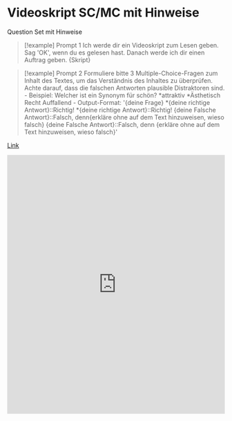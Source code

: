 # Videoskript SC/MC mit Hinweise
Question Set mit Hinweise
> [!example] Prompt 1
	Ich werde dir ein Videoskript zum Lesen geben. Sag 'OK', wenn du es gelesen hast. Danach werde ich dir einen Auftrag geben.
	{Skript}


> [!example] Prompt 2
	Formuliere bitte 3 Multiple-Choice-Fragen zum Inhalt des Textes, um das Verständnis des Inhaltes zu überprüfen.
	Achte darauf, dass die falschen Antworten plausible Distraktoren sind.
	- Beispiel:
	Welcher ist ein Synonym für schön?
	*attraktiv
	*Ästhetisch
	Recht
	Auffallend
	- Output-Format: 
	'{deine Frage}
	*{deine richtige Antwort}::Richtig!
	*{deine richtige Antwort}::Richtig!
	{deine Falsche Antwort}::Falsch, denn{erkläre ohne auf dem Text hinzuweisen, wieso falsch}
	{deine Falsche Antwort}::Falsch, denn {erkläre ohne auf dem Text hinzuweisen, wieso falsch}'

[Link](https://chat.openai.com/share/dfb81981-2ef5-4bb2-a54a-d06c159565ff)
<iframe src="https://chat.openai.com/share/dfb81981-2ef5-4bb2-a54a-d06c159565ff" style="border:0px #ffffff none;" name="myiFrame" scrolling="no" frameborder="1" marginheight="0px" marginwidth="0px" height="600px" width="100%" allowfullscreen></iframe>

